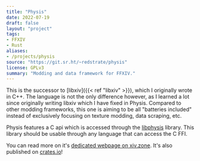 ```yaml
---
title: "Physis"
date: 2022-07-19
draft: false
layout: "project"
tags:
- FFXIV
- Rust
aliases:
- /projects/physis
source: "https://git.sr.ht/~redstrate/physis"
license: GPLv3
summary: "Modding and data framework for FFXIV."
---
```


This is the successor to [libxiv]({{< ref "libxiv" >}}), which I originally wrote in C++. The language is not the only
difference however, as I learned a lot since originally writing libxiv which I have fixed in Physis. Compared to other
modding frameworks, this one is aiming to be all "batteries included" instead of exclusively focusing on texture modding,
data scraping, etc.

Physis features a C api which is accessed through the [libphysis](https://git.sr.ht/~redstrate/libphysis) library. This
library should be usable through any language that can access the C FFI.

You can read more on it's [dedicated webpage on xiv.zone](https://xiv.zone/physis/). It's also published on [crates.io](https://crates.io/crates/physis)!
